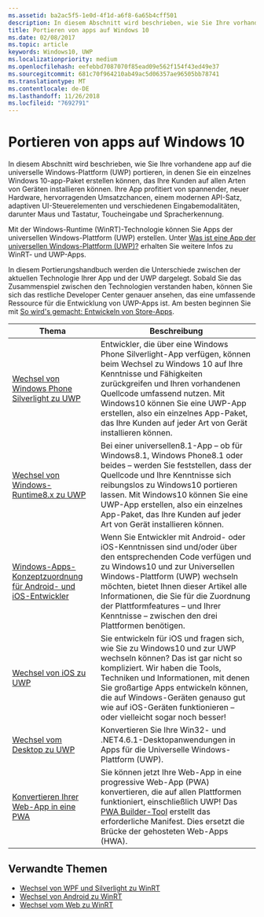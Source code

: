 ```yaml
---
ms.assetid: ba2ac5f5-1e0d-4f1d-a6f8-6a65b4cff501
description: In diesem Abschnitt wird beschrieben, wie Sie Ihre vorhandene app auf die universelle Windows-Plattform (UWP) portieren, in denen Sie ein einzelnes Windows 10-app-Paket erstellen können, das Ihre Kunden auf allen Arten von Geräten installieren können. Ihre App profitiert von spannender, neuer Hardware, hervorragenden Umsatzchancen, einem modernen API-Satz, adaptiven UI-Steuerelementen und verschiedenen Eingabemodalitäten, darunter Maus und Tastatur, Toucheingabe und Spracherkennung.
title: Portieren von apps auf Windows 10
ms.date: 02/08/2017
ms.topic: article
keywords: Windows10, UWP
ms.localizationpriority: medium
ms.openlocfilehash: eefebbd7087070f85ead09e562f154f43ed49e37
ms.sourcegitcommit: 681c70f964210ab49ac5d06357ae96505bb78741
ms.translationtype: MT
ms.contentlocale: de-DE
ms.lasthandoff: 11/26/2018
ms.locfileid: "7692791"
---
```

# <a name="porting-apps-to-windows10"></a>Portieren von apps auf Windows 10


In diesem Abschnitt wird beschrieben, wie Sie Ihre vorhandene app auf die universelle Windows-Plattform (UWP) portieren, in denen Sie ein einzelnes Windows 10-app-Paket erstellen können, das Ihre Kunden auf allen Arten von Geräten installieren können. Ihre App profitiert von spannender, neuer Hardware, hervorragenden Umsatzchancen, einem modernen API-Satz, adaptiven UI-Steuerelementen und verschiedenen Eingabemodalitäten, darunter Maus und Tastatur, Toucheingabe und Spracherkennung.

Mit der Windows-Runtime (WinRT)-Technologie können Sie Apps der universellen Windows-Plattform (UWP) erstellen. Unter [Was ist eine App der universellen Windows-Plattform (UWP)?](https://msdn.microsoft.com/library/windows/apps/dn726767) erhalten Sie weitere Infos zu WinRT- und UWP-Apps.

In diesem Portierungshandbuch werden die Unterschiede zwischen der aktuellen Technologie Ihrer App und der UWP dargelegt. Sobald Sie das Zusammenspiel zwischen den Technologien verstanden haben, können Sie sich das restliche Developer Center genauer ansehen, das eine umfassende Ressource für die Entwicklung von UWP-Apps ist. Am besten beginnen Sie mit [So wird's gemacht: Entwickeln von Store-Apps](https://msdn.microsoft.com/library/windows/apps/dn726537).

| Thema | Beschreibung |
|-------|-------------|
| [Wechsel von Windows Phone Silverlight zu UWP](wpsl-to-uwp-root.md) | Entwickler, die über eine Windows Phone Silverlight-App verfügen, können beim Wechsel zu Windows 10 auf Ihre Kenntnisse und Fähigkeiten zurückgreifen und Ihren vorhandenen Quellcode umfassend nutzen. Mit Windows10 können Sie eine UWP-App erstellen, also ein einzelnes App-Paket, das Ihre Kunden auf jeder Art von Gerät installieren können. |
| [Wechsel von Windows-Runtime8.x zu UWP](w8x-to-uwp-root.md) | Bei einer universellen8.1-App – ob für Windows8.1, Windows Phone8.1 oder beides – werden Sie feststellen, dass der Quellcode und Ihre Kenntnisse sich reibungslos zu Windows10 portieren lassen. Mit Windows10 können Sie eine UWP-App erstellen, also ein einzelnes App-Paket, das Ihre Kunden auf jeder Art von Gerät installieren können. |
| [Windows-Apps-Konzeptzuordnung für Android- und iOS-Entwickler](android-ios-uwp-map.md) | Wenn Sie Entwickler mit Android- oder iOS-Kenntnissen sind und/oder über den entsprechenden Code verfügen und zu Windows10 und zur Universellen Windows-Plattform (UWP) wechseln möchten, bietet Ihnen dieser Artikel alle Informationen, die Sie für die Zuordnung der Plattformfeatures – und Ihrer Kenntnisse – zwischen den drei Plattformen benötigen. |
| [Wechsel von iOS zu UWP](ios-to-uwp-root.md) | Sie entwickeln für iOS und fragen sich, wie Sie zu Windows10 und zur UWP wechseln können? Das ist gar nicht so kompliziert. Wir haben die Tools, Techniken und Informationen, mit denen Sie großartige Apps entwickeln können, die auf Windows-Geräten genauso gut wie auf iOS-Geräten funktionieren – oder vielleicht sogar noch besser! |
| [Wechsel vom Desktop zu UWP](desktop-to-uwp-root.md) | Konvertieren Sie Ihre Win32- und .NET4.6.1-Desktopanwendungen in Apps für die Universelle Windows-Plattform (UWP). |
| [Konvertieren Ihrer Web-App in eine PWA](https://docs.microsoft.com/microsoft-edge/progressive-web-apps) | Sie können jetzt Ihre Web-App in eine progressive Web-App (PWA) konvertieren, die auf allen Plattformen funktioniert, einschließlich UWP! Das [PWA Builder-Tool](https://www.pwabuilder.com) erstellt das erforderliche Manifest. Dies ersetzt die Brücke der gehosteten Web-Apps (HWA). |

## <a name="related-topics"></a>Verwandte Themen

* [Wechsel von WPF und Silverlight zu WinRT](https://msdn.microsoft.com/library/windows/apps/dn263237)
* [Wechsel von Android zu WinRT](https://msdn.microsoft.com/library/windows/apps/jj945421)
* [Wechsel vom Web zu WinRT](https://msdn.microsoft.com/library/windows/apps/hh465151)
